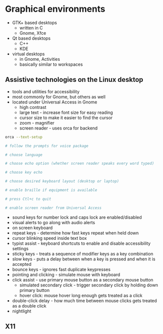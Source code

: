 # Graphical environments
- GTK+ based desktops
  - written in C
  - Gnome, Xfce
- Qt based desktops
  - C++
  - KDE
- virtual desktops
  - in Gnome, Activities
  - basically similar to workspaces

## Assistive technologies on the Linux desktop
- tools and utilities for accessibility
- most commonly for Gnome, but others as well
- located under Universal Access in Gnome
  - high contrast
  - large text - increase font size for easy reading
  - cursor size to make it easier to find the cursor
  - zoom - magnifier
  - screen reader - uses orca for backend

```bash
orca --text-setup

# follow the prompts for voice package

# choose language

# choose echo option (whether screen reader speaks every word typed)

# choose key echo

# choose desired keyboard layout (desktop or laptop)

# enable braille if equipment is available

# press Ctl+c to quit

# enable screen reader from Universal Access 
```

- sound keys for number lock and caps lock are enabled/disabled
- visual alerts to go along with audio alerts
- on screen keyboard
- repeat keys - determine how fast keys repeat when held down
- cursor blinking speed inside text box
- typist assist - keyboard shortcuts to enable and disable accessibility settings
- sticky keys - treats a sequence of modifier keys as a key combination
- slow keys - puts a delay between when a key is pressed and when it is accepted
- bounce keys - ignores fast duplicate keypresses
- pointing and clicking - simulate mouse with keyboard
- click assist - use primary mouse button as a secondary mouse button
  - simulated secondary click - trigger secondary click by holding down primary button
  - hover click: mouse hover long enough gets treated as a click
- double-click delay - how much time between mouse clicks gets treated as a double click
- nightlight

## X11